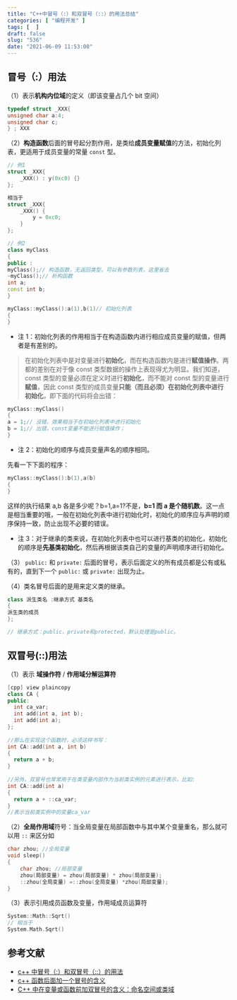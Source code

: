 ```yaml
---
title: "C++中冒号（:）和双冒号（::）的用法总结"
categories: [ "编程开发" ]
tags: [  ]
draft: false
slug: "536"
date: "2021-06-09 11:53:00"
---
```


## 冒号（:）用法

（1）表示**机构内位域**的定义（即该变量占几个 bit 空间）

```cpp
typedef struct _XXX{
unsigned char a:4;
unsigned char c;
} ; XXX
```

（2）**构造函数**后面的冒号起分割作用，是类给**成员变量赋值**的方法，初始化列表，更适用于成员变量的常量 `const` 型。

```cpp
// 例1
struct _XXX{
	_XXX() : y(0xc0) {}
};

相当于
struct _XXX{
	_XXX() {
		y = 0xc0;
	}
};

// 例2
class myClass
{
public :
myClass();// 构造函数，无返回类型，可以有参数列表，这里省去
~myClass();// 析构函数
int a;
const int b;
}

myClass::myClass():a(1),b(1)// 初始化列表
{
}
```

* 注 1：初始化列表的作用相当于在构造函数内进行相应成员变量的赋值，但两者是有差别的。

> 在初始化列表中是对变量进行**初始化**，而在构造函数内是进行**赋值操作**。两都的差别在对于像 const 类型数据的操作上表现得尤为明显。我们知道，const 类型的变量必须在定义时进行**初始化**，而不能对 const 型的变量进行**赋值**，因此 const 类型的成员变量**只能（而且必须）**在初始化列表中进行**初始化**，即下面的代码将会出错：

```cpp
myClass::myClass()
{
a = 1;// 没错，效果相当于在初始化列表中进行初始化
b = 1;// 出错，const变量不能进行赋值操作；
}
```

* 注 2：初始化的顺序与成员变量声名的顺序相同。

先看一下下面的程序：

```cpp
myClass::myClass():b(1),a(b)
{
}
```

这样的执行结果 a,b 各是多少呢？b=1,a=1?不是，**b=1 而 a 是个随机数**。这一点是相当重要的哦，一般在初始化列表中进行初始化时，初始化的顺序应与声明的顺序保持一致，防止出现不必要的错误。

* 注 3：对于继承的类来说，在初始化列表中也可以进行基类的初始化，初始化的顺序是**先基类初始化**，然后再根据该类自己的变量的声明顺序进行初始化。

（3） `public:` 和 `private:` 后面的冒号，表示后面定义的所有成员都是公有或私有的，直到下一个 `public:` 或 `private:` 出现为止。

（4）类名冒号后面的是用来定义类的继承。

```cpp
class 派生类名 :继承方式 基类名
{
派生类的成员
};

// 继承方式：public、private和protected，默认处理是public。
```

## 双冒号(::)用法

（1）表示 **域操作符** / **作用域分解运算符**

```cpp
[cpp] view plaincopy
class CA {  
public:  
  int ca_var;  
  int add(int a, int b);  
  int add(int a);  
};   
   
//那么在实现这个函数时，必须这样书写：  
int CA::add(int a, int b)  
{  
  return a + b;  
}  
  
//另外，双冒号也常常用于在类变量内部作为当前类实例的元素进行表示，比如:  
int CA::add(int a)  
{  
  return a + ::ca_var;  
}   
//表示当前类实例中的变量ca_var
```

（2）**全局作用域**符号：当全局变量在局部函数中与其中某个变量重名，那么就可以用 `::` 来区分如

```cpp
char zhou; //全局变量 
void sleep()
{
	char zhou; //局部变量
	zhou(局部变量) = zhou(局部变量) * zhou(局部变量);
	::zhou(全局变量) =::zhou(全局变量) *zhou(局部变量);
}
```

（3）表示引用成员函数及变量，作用域成员运算符

```cpp
System::Math::Sqrt()
// 相当于
System.Math.Sqrt()
```

## 参考文献

* [c++ 中冒号（:）和双冒号（::）的用法](https://segmentfault.com/a/1190000000345680)
* [c++ 函数后面加一个冒号的含义](https://www.cnblogs.com/Allen-rg/p/11529949.html)
* [C++ 中在变量或函数前加双冒号的含义：命名空间或类域](https://blog.csdn.net/weixin_43869898/article/details/105761137)
